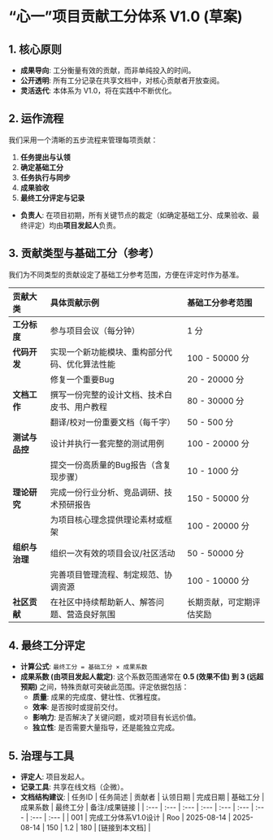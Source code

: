 # “心一”项目贡献工分体系 V1.0 (草案)

## 1. 核心原则

- **成果导向**: 工分衡量有效的贡献，而非单纯投入的时间。
- **公开透明**: 所有工分记录在共享文档中，对核心贡献者开放查阅。
- **灵活迭代**: 本体系为 V1.0，将在实践中不断优化。

## 2. 运作流程

我们采用一个清晰的五步流程来管理每项贡献：

1. **任务提出与认领**
2. **确定基础工分**
3. **任务执行与同步**
4. **成果验收**
5. **最终工分评定与记录**

- **负责人**: 在项目初期，所有关键节点的裁定（如确定基础工分、成果验收、最终评定）均由**项目发起人**负责。

## 3. 贡献类型与基础工分（参考）

我们为不同类型的贡献设定了基础工分参考范围，方便在评定时作为基准。

| 贡献大类 | 具体贡献示例 | 基础工分参考范围 |
| :--- | :--- | :--- |
| **工分标度** | 参与项目会议（每分钟） | 1 分 |
| **代码开发** | 实现一个新功能模块、重构部分代码、优化算法性能 | 100 - 50000 分 |
| | 修复一个重要Bug | 20 - 20000 分 |
| **文档工作** | 撰写一份完整的设计文档、技术白皮书、用户教程 | 80 - 30000 分 |
| | 翻译/校对一份重要文档（每千字） | 50 - 500 分 |
| **测试与品控** | 设计并执行一套完整的测试用例 | 100 - 20000 分 |
| | 提交一份高质量的Bug报告（含复现步骤） | 10 - 1000 分 |
| **理论研究** | 完成一份行业分析、竞品调研、技术预研报告 | 150 - 50000 分 |
| | 为项目核心理念提供理论素材或框架 | 100 - 20000 分 |
| **组织与治理** | 组织一次有效的项目会议/社区活动 | 50 - 50000 分 |
| | 完善项目管理流程、制定规范、协调资源 | 100 - 10000 分 |
| **社区贡献** | 在社区中持续帮助新人、解答问题、营造良好氛围 | 长期贡献，可定期评估奖励 |

## 4. 最终工分评定

- **计算公式**: `最终工分 = 基础工分 × 成果系数`
- **成果系数 (由项目发起人裁定)**: 这个系数范围通常在 **0.5 (效果不佳) 到 3 (远超预期)** 之间，特殊贡献可突破此范围。评定依据包括：
    - **质量**: 成果的完成度、健壮性、优雅程度。
    - **效率**: 是否按时或提前交付。
    - **影响力**: 是否解决了关键问题，或对项目有长远价值。
    - **独立性**: 是否需要大量指导，还是能独立完成。

## 5. 治理与工具

- **评定人**: 项目发起人。
- **记录工具**: 共享在线文档（企微）。
- **文档结构建议**:
    | 任务ID | 任务简述 | 贡献者 | 认领日期 | 完成日期 | 基础工分 | 成果系数 | 最终工分 | 备注/成果链接 |
    | :--- | :--- | :--- | :--- | :--- | :--- | :--- | :--- | :--- |
    | 001 | 完成工分体系V1.0设计 | Roo | 2025-08-14 | 2025-08-14 | 150 | 1.2 | 180 | [链接到本文档] |